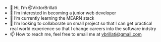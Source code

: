 - 👋 Hi, I’m @ViktorBrillati
- 👀 I’m interested in becoming a junior web developer
- 🌱 I’m currently learning the MEARN stack 
- 💞️ I’m looking to collaborate on small project so that I can get practical real world experience so that I change careers into the software indstry
- 📫 How to reach me, feel free to email me at vbrillati@gmail.com

<!---
ViktorBrillati/ViktorBrillati is a ✨ special ✨ repository because its `README.md` (this file) appears on your GitHub profile.
You can click the Preview link to take a look at your changes.
--->
